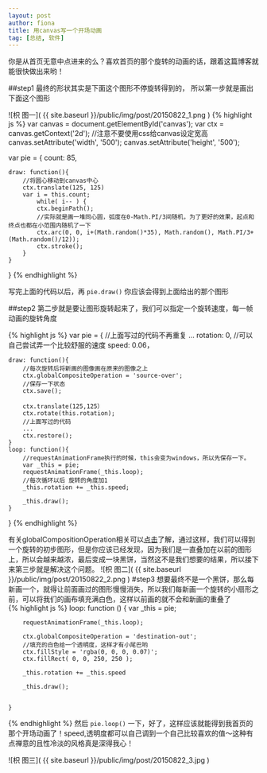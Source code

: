 ```yaml
---
layout: post
author: fiona
title: 用canvas写一个开场动画
tag: [总结, 软件]
---
```


你是从首页无意中点进来的么？喜欢首页的那个旋转的动画的话，跟着这篇博客就能很快做出来哟！


##step1
最终的形状其实是下面这个图形不停旋转得到的， 所以第一步就是画出下面这个图形

![枳 图一]( {{ site.baseurl }}/public/img/post/20150822_1.png )
{% highlight js %}
var canvas = document.getElementById('canvas');
var ctx = canvas.getContext('2d');
//注意不要使用css给canvas设定宽高
canvas.setAttribute('width', '500');
canvas.setAttribute('height', '500');

var pie = {
    count: 85,

    draw: function(){
        //将圆心移动到canvas中心
        ctx.translate(125, 125)
        var i = this.count;
            while( i-- ) {
            ctx.beginPath();
            //实际就是画一堆同心圆，弧度在0-Math.PI/3间随机，为了更好的效果，起点和终点也都在小范围内随机了一下
            ctx.arc(0, 0, i+(Math.random()*35), Math.random(), Math.PI/3+(Math.random()/12));
            ctx.stroke();
        }
    }
}
{% endhighlight %}

写完上面的代码以后，再 `pie.draw()` 你应该会得到上面给出的那个图形  

##step2
第二步就是要让图形旋转起来了，我们可以指定一个旋转速度，每一帧动画的旋转角度

{% highlight js %}
var pie = {
   //上面写过的代码不再重复
    ...
    rotation: 0,
    //可以自己尝试弄一个比较舒服的速度
    speed: 0.06，

    draw: function(){
        //每次旋转后将新画的图像画在原来的图像之上
        ctx.globalCompositeOperation = 'source-over';
        //保存一下状态
        ctx.save();

        ctx.translate(125,125）
        ctx.rotate(this.rotation);
        //上面写过的代码
        ...
        ctx.restore();
    }
    loop: function(){
        //requestAnimationFrame执行的时候，this会变为windows，所以先保存一下。
        var _this = pie;
        requestAnimationFrame(_this.loop);
        //每次循环以后 旋转的角度加1
        _this.rotation += _this.speed;

        _this.draw();
    }
}
{% endhighlight %}

有关globalCompositionOperation相关可以[点击](https://developer.mozilla.org/zh-CN/docs/Web/API/Canvas_API/Tutorial/Compositing)了解，通过这样，我们可以得到一个旋转的初步图形，但是你应该已经发现，因为我们是一直叠加在以前的图形上，所以会越来越浓，最后变成一块黑饼，当然这不是我们想要的结果，所以接下来第三步就是解决这个问题。
![枳 图二]( {{ site.baseurl }}/public/img/post/20150822_2.png )
#step3
想要最终不是一个黑饼，那么每新画一个，就得让前面画过的图形慢慢消失，所以我们每新画一个旋转的小扇形之前，可以将我们的画布填充满白色，这样以前画的就不会和新画的重叠了  
{% highlight js %}
loop: function () {
        var  _this = pie;

        requestAnimationFrame(_this.loop);

        ctx.globalCompositeOperation = 'destination-out';
        //填充的白色给一个透明度，这样才有小尾巴哟
        ctx.fillStyle = 'rgba(0, 0, 0, 0.07)';
        ctx.fillRect( 0, 0, 250, 250 );

        _this.rotation += _this.speed
        
        _this.draw();


    }
{% endhighlight %}
然后 `pie.loop()` 一下，好了，这样应该就能得到我首页的那个开场动画了！speed,透明度都可以自己调到一个自己比较喜欢的值～这种有点禅意的且性冷淡的风格真是深得我心！

![枳 图三]( {{ site.baseurl }}/public/img/post/20150822_3.jpg )
